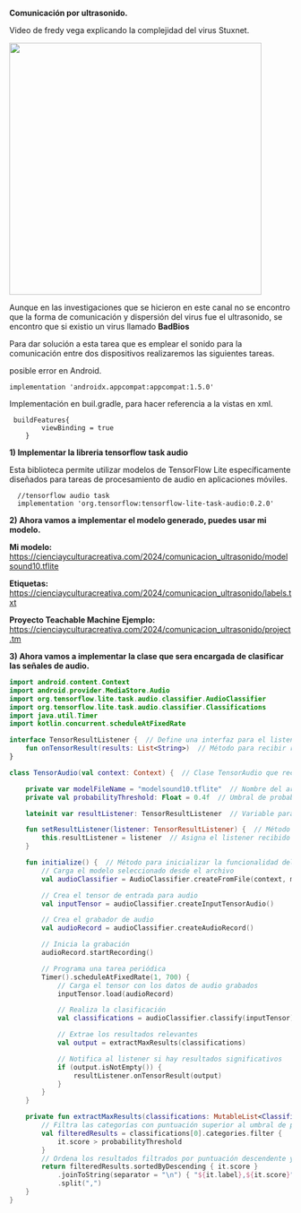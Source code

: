 **Comunicación por ultrasonido.**

Video de fredy vega explicando la complejidad del virus Stuxnet.

<a href="https://youtu.be/gwEq0-ACUr8?si=C6XIkI40u1sTYTNc&t=730">
  <img src="https://static.platzi.com/blog/uploads/2016/09/freddy-vega.jpg" width="450">
</a>



Aunque en las investigaciones que se hicieron en este canal no se encontro que la forma de comunicación y dispersión del virus
fue el ultrasonido, se encontro que si existio un virus llamado **BadBios**

Para dar solución a esta tarea que es emplear el sonido para la comunicación entre dos dispositivos realizaremos las siguientes tareas.

posible error en Android. 

```
implementation 'androidx.appcompat:appcompat:1.5.0'
```

Implementación en buil.gradle, para hacer referencia a la vistas en xml.
```
 buildFeatures{
        viewBinding = true
    }
```

**1) Implementar la libreria tensorflow task audio**

Esta biblioteca permite utilizar modelos de TensorFlow Lite específicamente diseñados para tareas de procesamiento de audio en aplicaciones móviles.
```
  //tensorflow audio task
  implementation 'org.tensorflow:tensorflow-lite-task-audio:0.2.0'
```
**2) Ahora vamos a implementar el modelo generado, puedes usar mi modelo.**

**Mi modelo:** https://cienciayculturacreativa.com/2024/comunicacion_ultrasonido/modelsound10.tflite

**Etiquetas:** https://cienciayculturacreativa.com/2024/comunicacion_ultrasonido/labels.txt

**Proyecto Teachable Machine Ejemplo:** https://cienciayculturacreativa.com/2024/comunicacion_ultrasonido/project.tm


**3) Ahora vamos a implementar la clase que sera encargada de clasificar las señales de audio.**

```kotlin 
import android.content.Context
import android.provider.MediaStore.Audio
import org.tensorflow.lite.task.audio.classifier.AudioClassifier
import org.tensorflow.lite.task.audio.classifier.Classifications
import java.util.Timer
import kotlin.concurrent.scheduleAtFixedRate

interface TensorResultListener {  // Define una interfaz para el listener de resultados del tensor
    fun onTensorResult(results: List<String>)  // Método para recibir resultados del tensor
}

class TensorAudio(val context: Context) {  // Clase TensorAudio que recibe un contexto de Android

    private var modelFileName = "modelsound10.tflite"  // Nombre del archivo del modelo
    private val probabilityThreshold: Float = 0.4f  // Umbral de probabilidad

    lateinit var resultListener: TensorResultListener  // Variable para el listener de resultados

    fun setResultListener(listener: TensorResultListener) {  // Método para establecer el listener de resultados
        this.resultListener = listener  // Asigna el listener recibido
    }

    fun initialize() {  // Método para inicializar la funcionalidad del tensor
        // Carga el modelo seleccionado desde el archivo
        val audioClassifier = AudioClassifier.createFromFile(context, modelFileName)

        // Crea el tensor de entrada para audio
        val inputTensor = audioClassifier.createInputTensorAudio()

        // Crea el grabador de audio
        val audioRecord = audioClassifier.createAudioRecord()

        // Inicia la grabación
        audioRecord.startRecording()

        // Programa una tarea periódica
        Timer().scheduleAtFixedRate(1, 700) {
            // Carga el tensor con los datos de audio grabados
            inputTensor.load(audioRecord)

            // Realiza la clasificación
            val classifications = audioClassifier.classify(inputTensor)

            // Extrae los resultados relevantes
            val output = extractMaxResults(classifications)

            // Notifica al listener si hay resultados significativos
            if (output.isNotEmpty()) {
                resultListener.onTensorResult(output)
            }
        }
    }

    private fun extractMaxResults(classifications: MutableList<Classifications>): List<String> {
        // Filtra las categorías con puntuación superior al umbral de probabilidad
        val filteredResults = classifications[0].categories.filter {
            it.score > probabilityThreshold
        }
        // Ordena los resultados filtrados por puntuación descendente y los convierte en cadena
        return filteredResults.sortedByDescending { it.score }
            .joinToString(separator = "\n") { "${it.label},${it.score}" }
            .split(",")
    }
}

```











